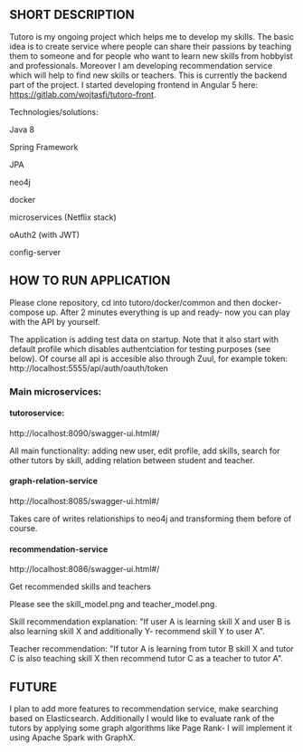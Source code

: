 ## SHORT DESCRIPTION

Tutoro is my ongoing project which helps me to develop my skills. The basic idea is to create service where people can
share their passions by teaching them to someone and for people who want to learn new skills from hobbyist and
professionals. Moreover I am developing recommendation service which will help to find new skills or teachers. This is
currently the backend part of the project. I started developing frontend in Angular 5 here: https://gitlab.com/wojtasfi/tutoro-front.

Technologies/solutions:

Java 8

Spring Framework

JPA

neo4j

docker

microservices (Netflix stack)

oAuth2 (with JWT)

config-server


## HOW TO RUN APPLICATION

Please clone repository, cd into tutoro/docker/common and then docker-compose up. After 2 minutes everything is up and
ready- now you can play with the API by yourself.

The application is adding test data on startup. Note that it also start with default profile which disables authentciation
for testing purposes (see below). Of course all api is accesible also through Zuul, for example token:
http://localhost:5555/api/auth/oauth/token

### Main microservices:

#### tutoroservice:

http://localhost:8090/swagger-ui.html#/

All main functionality: adding new user, edit profile, add skills, search for other tutors by skill, adding relation
between student and teacher.


#### graph-relation-service

http://localhost:8085/swagger-ui.html#/

Takes care of writes relationships to neo4j and transforming them before of course.


#### recommendation-service

http://localhost:8086/swagger-ui.html#/

Get recommended skills and teachers



Please see the skill_model.png and teacher_model.png.

Skill recommendation explanation: "If user A is learning skill X and user B is also learning skill X and additionally Y-
recommend skill Y to user A".

Teacher recommendation: "If tutor A is learning from tutor B skill X and tutor C is also teaching skill X then recommend
tutor C as a teacher to tutor A".

## FUTURE

I plan to add more features to recommendation service, make searching based on Elasticsearch. Additionally I would like to
evaluate rank of the tutors by applying some graph algorithms like Page Rank- I will implement it using Apache Spark
with GraphX.